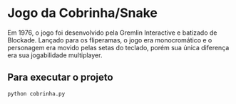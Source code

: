 # Jogo da Cobrinha/Snake 
Em 1976, o jogo foi desenvolvido pela Gremlin Interactive e batizado de Blockade. Lançado para os fliperamas, o jogo era monocromático e o personagem era movido pelas setas do teclado, porém sua única diferença era sua jogabilidade multiplayer. 

## Para executar o projeto

	python cobrinha.py

